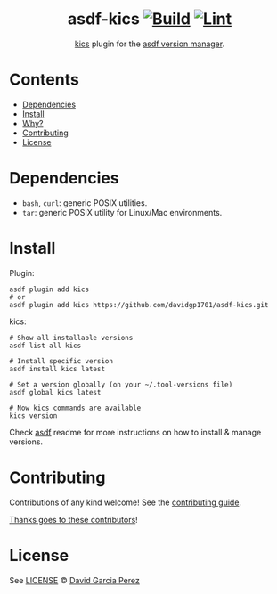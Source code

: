 <div align="center">

# asdf-kics [![Build](https://github.com/davidgp1701/asdf-kics/actions/workflows/build.yml/badge.svg)](https://github.com/davidgp1701/asdf-kics/actions/workflows/build.yml) [![Lint](https://github.com/davidgp1701/asdf-kics/actions/workflows/lint.yml/badge.svg)](https://github.com/davidgp1701/asdf-kics/actions/workflows/lint.yml)


[kics](https://github.com/anchore/kics) plugin for the [asdf version manager](https://asdf-vm.com).

</div>

# Contents

- [Dependencies](#dependencies)
- [Install](#install)
- [Why?](#why)
- [Contributing](#contributing)
- [License](#license)

# Dependencies

- `bash`, `curl`: generic POSIX utilities.
- `tar`: generic POSIX utility for Linux/Mac environments.

# Install

Plugin:

```shell
asdf plugin add kics
# or
asdf plugin add kics https://github.com/davidgp1701/asdf-kics.git
```

kics:

```shell
# Show all installable versions
asdf list-all kics

# Install specific version
asdf install kics latest

# Set a version globally (on your ~/.tool-versions file)
asdf global kics latest

# Now kics commands are available
kics version
```

Check [asdf](https://github.com/asdf-vm/asdf) readme for more instructions on how to
install & manage versions.

# Contributing

Contributions of any kind welcome! See the [contributing guide](contributing.md).

[Thanks goes to these contributors](https://github.com/davidgp1701/asdf-kics/graphs/contributors)!

# License

See [LICENSE](LICENSE) © [David Garcia Perez](https://github.com/davidgp1701/)

